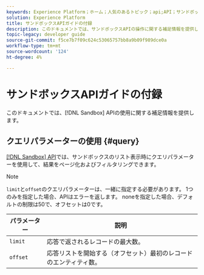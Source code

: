 ```yaml
---
keywords: Experience Platform；ホーム；人気のあるトピック；api;API；サンドボックス；サンドボックス；サンドボックス
solution: Experience Platform
title: サンドボックスAPIガイドの付録
description: このドキュメントでは、サンドボックスAPIの操作に関する補足情報を提供します。
topic-legacy: developer guide
source-git-commit: f5ce7b7f09c624c53065757bb8a9b09f989dce0a
workflow-type: tm+mt
source-wordcount: '124'
ht-degree: 4%

---
```


# サンドボックスAPIガイドの付録

このドキュメントでは、[!DNL Sandbox] APIの使用に関する補足情報を提供します。

## クエリパラメーターの使用 {#query}

[[!DNL Sandbox] API](https://www.adobe.io/experience-platform-apis/references/sandbox)では、サンドボックスのリスト表示時にクエリパラメーターを使用して、結果をページ化およびフィルタリングできます。

>[!NOTE]
>
>`limit`と`offset`のクエリパラメーターは、一緒に指定する必要があります。 1つのみを指定した場合、APIはエラーを返します。 noneを指定した場合、デフォルトの制限は50で、オフセットは0です。

| パラメーター | 説明 |
| --- | --- |
| `limit` | 応答で返されるレコードの最大数。 |
| `offset` | 応答リストを開始する（オフセット）最初のレコードのエンティティ数。 |
